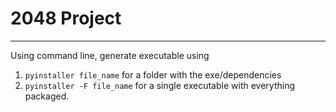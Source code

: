 # 2048 Project
--------------------------
Using command line, generate executable using
1. `pyinstaller file_name` for a folder with the exe/dependencies
2. `pyinstaller -F file_name` for a single executable with everything packaged.
